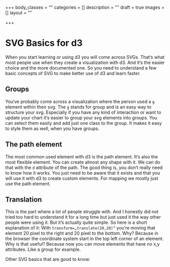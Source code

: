 +++
body_classes = ""
categories = []
description = ""
draft = true
images = []
layout = ""

+++
# SVG Basics for d3

When you start learning or using d3 you will come across SVGs. That‘s what most people use when they create a visualization with d3. And it‘s the easier choice and the more documented one.
So you need to understand a few basic concepts of SVG to make better use of d3 and learn faster.

## Groups

You‘ve probably come across a visualization where the person used a `g` element within their svg.
The `g` stands for group and is an easy way to structure your svg. Especially if you have any kind of interaction or want to update your chart it‘s easier to group your svg elements into groups. You can select them easily and add just one class to the group. It makes it easy to style them as well, when you have groups.

## The path element

The most common used element with d3 is the path element. It‘s also the most flexible element. You can create almost any shape with it.
We can do that with the `d` attribute of the path. The good thing is, you don‘t really need to know how it works. You just need to be aware that it exists and that you will use it with d3 to create custom elements. For mapping we mostly just use the path element.

## Translation

This is the part where a lot of people struggle with. And I honestly did not tried too hard to understand it for a long time but just used it the way other people were using it.
But it’s actually quite simple. So here is a short explanation of it:
With `transform=„translate(20,20)“` you‘re moving that element 20 pixel to the right and 20 pixel to the bottom. Why? Because in the browser the coordinate system start in the top left corner of an element.
Why is that useful?
Because now you can move elements that have no x,y attributes. Like a group for example.

Other SVG basics that are good to know: